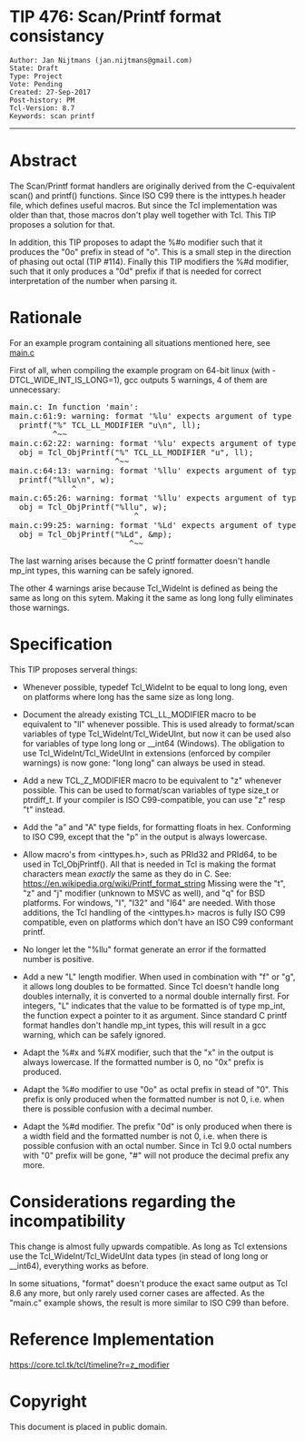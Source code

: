 # TIP 476: Scan/Printf format consistancy
	Author: Jan Nijtmans (jan.nijtmans@gmail.com)
	State: Draft
	Type: Project
	Vote: Pending
	Created: 27-Sep-2017
	Post-history: PM
	Tcl-Version: 8.7
	Keywords: scan printf
-----

# Abstract

The Scan/Printf format handlers are originally derived from the
C-equivalent scan() and printf() functions. Since ISO C99 there is
the inttypes.h header file, which defines useful macros. But since
the Tcl implementation was older than that, those macros don't
play well together with Tcl. This TIP proposes a solution for that.

In addition, this TIP proposes to adapt the %#o modifier such that
it produces the "0o" prefix in stead of "o". This is a small step in the
direction of phasing out octal (TIP #114). Finally this TIP modifiers
the %#d modifier, such that it only produces a "0d" prefix if that
is needed for correct interpretation of the number when parsing it.

# Rationale

For an example program containing all situations mentioned here,
see [main.c](../attach/476/main.c)

First of all, when compiling the example program on 64-bit linux
(with -DTCL\_WIDE\_INT\_IS\_LONG=1), gcc outputs 5 warnings, 4 of them
are unnecessary:

<pre>
main.c: In function 'main':
main.c:61:9: warning: format '%lu' expects argument of type 'long unsigned int', but argument 2 has type 'long long unsigned int' [-Wformat=]
  printf("%" TCL_LL_MODIFIER "u\n", ll);
         ^~~
main.c:62:22: warning: format '%lu' expects argument of type 'long unsigned int', but argument 2 has type 'long long unsigned int' [-Wformat=]
  obj = Tcl_ObjPrintf("%" TCL_LL_MODIFIER "u", ll);
                      ^~~
main.c:64:13: warning: format '%llu' expects argument of type 'long long unsigned int', but argument 2 has type 'Tcl_WideUInt {aka long unsigned int}' [-Wformat=]
  printf("%llu\n", w);
             ^
main.c:65:26: warning: format '%llu' expects argument of type 'long long unsigned int', but argument 2 has type 'Tcl_WideUInt {aka long unsigned int}' [-Wformat=]
  obj = Tcl_ObjPrintf("%llu", w);
                          ^
main.c:99:25: warning: format '%Ld' expects argument of type 'long long int', but argument 2 has type 'mp_int * {aka struct mp_int *}' [-Wformat=]
  obj = Tcl_ObjPrintf("%Ld", &mp);
                         ^~~
</pre>

The last warning arises because the C printf formatter doesn't handle mp_int types, this warning can be safely ignored.

The other 4 warnings arise because Tcl_WideInt is defined as being the same as long on this sytem. Making it the same as long long fully eliminates those warnings.

# Specification

This TIP proposes serveral things:

   *   Whenever possible, typedef Tcl_WideInt to be equal to long long, even
       on platforms where long has the same size as long long.

   *   Document the already existing TCL\_LL\_MODIFIER macro to be equivalent
       to "ll" whenever possible. This is used already to format/scan variables
       of type Tcl\_WideInt/Tcl\_WideUInt, but now it can be used also for
       variables of type long long or \_\_int64 (Windows). The obligation to
       use Tcl\_WideInt/Tcl\_WideUInt in extensions (enforced by compiler
       warnings) is now gone: "long long" can always be used in stead.

   *   Add a new TCL\_Z\_MODIFIER macro to be equivalent to "z" whenever possible.
       This can be used to format/scan variables of type size\_t or ptrdiff\_t.
       If your compiler is ISO C99-compatible, you can use "z" resp "t" instead.

   *   Add the "a" and "A" type fields, for formatting floats in hex. Conforming
       to ISO C99, except that the "p" in the output is always lowercase.

   *   Allow macro's from \<inttypes.h\>, such as PRId32 and PRId64, to be used in
       Tcl\_ObjPrintf(). All that is needed in Tcl is making the format characters
       mean _exactly_ the same as they do in C. See: <https://en.wikipedia.org/wiki/Printf_format_string>
       Missing were the "t", "z" and "j" modifier (unknown to MSVC as well), and "q"
       for BSD platforms. For windows, "I", "I32" and "I64" are needed. With those
       additions, the Tcl handling of the \<inttypes.h\> macros is fully ISO C99
       compatible, even on platforms which don't have an ISO C99
       conformant printf.

   *   No longer let the "%llu" format generate an error if the formatted number
       is positive.

   *   Add a new "L" length modifier. When used in combination with "f" or "g",
       it allows long doubles to be formatted. Since Tcl doesn't handle long doubles
       internally, it is converted to a normal double internally first.
       For integers, "L" indicates that the value to be formatted is of type mp_int,
       the function expect a pointer to it as argument. Since standard C printf
       format handles don't handle mp\_int types, this will result in a gcc warning,
       which can be safely ignored.

   *   Adapt the %#x and %#X modifier, such that the "x" in the output is always lowercase.
       If the formatted number is 0, no "0x" prefix is produced.

   *   Adapt the %#o modifier to use "0o" as octal prefix in stead of "0".
       This prefix is only produced when the formatted number is not 0,
       i.e. when there is possible confusion with a decimal number.

   *   Adapt the %#d modifier. The prefix "0d" is only produced when there is
       a width field and the formatted number is not 0, i.e. when there is
       possible confusion with an octal number. Since in Tcl 9.0 octal numbers
       with "0" prefix will be gone, "#" will not produce the decimal prefix any more.

# Considerations regarding the incompatibility

This change is almost fully upwards compatible. As long as Tcl extensions use the
Tcl\_WideInt/Tcl\_WideUInt data types (in stead of long long or \_\_int64),
everything works as before.

In some situations, "format" doesn't produce the exact same output as Tcl 8.6
any more, but only rarely used corner cases are affected. As the "main.c"
example shows, the result is more similar to ISO C99 than before.

# Reference Implementation

<https://core.tcl.tk/tcl/timeline?r=z_modifier>

# Copyright

This document is placed in public domain.
